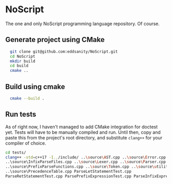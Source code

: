 # NoScript
The one and only NoScript programming language repository. Of course.

## Generate project using CMake

```bash
  git clone git@github.com:eddsanity/NoScript.git
  cd NoScript
  mkdir build
  cd build
  cmake ..
```

## Build using cmake

```bash
  cmake --build .
```

## Run tests
As of right now, I haven't managed to add CMake integration for doctest yet. Tests will have to be manually compiled and run.
Until then, copy and paste this from the project's root directory, and substitute `clang++` for your compiler of choice.
```bash
cd tests/
clang++ -std=c++17 -I../include/ ..\source\AST.cpp ..\source\Error.cpp ..\source\ErrorLogger.cpp
..\source\InfixParseFiles.cpp ..\source\Lexer.cpp ..\source\Parser.cpp ..\source\ParserHelpers.cpp 
..\source\PrefixParseFunctions.cpp ..\source\Token.cpp ..\source\utility.cpp
..\source\PrecedenceTable.cpp ParseLetStatementTest.cpp
ParseRetStatementTest.cpp ParsePrefixExpressionTest.cpp ParseInfixExpressionTest.cpp -o test
```

